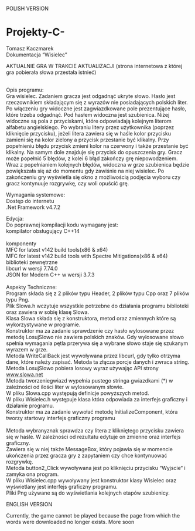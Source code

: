 POLISH VERSION


# Projekty-C-
Tomasz Kaczmarek <br/>
Dokumentacja “Wisielec”<br/>

AKTUALNIE GRA W TRAKCIE AKTUALIZACJI (strona internetowa z której gra pobierała słowa przestała istnieć)<br/><br/>

Opis programu:<br/>
Gra wisielec. Zadaniem gracza jest odgadnąć ukryte słowo. Hasło jest rzeczownikiem składającym się z wyrazów nie posiadających polskich liter. Po włączeniu gry widoczne jest zagwiazdkowane pole prezentujące hasło, które trzeba odgadnąć. Pod hasłem widoczna jest szubienica. Niżej widoczne są pola z przyciskami, które odpowiadają kolejnym literom alfabetu angielskiego. Po wybraniu litery przez użytkownika (poprzez kliknięcie przycisku), jeżeli litera zawiera się w haśle kolor przycisku zamieni się na kolor zielony a przycisk przestanie być klikalny. Przy popełnieniu błędu przycisk zmieni kolor na czerwony i także przestanie być klikalny. Na samym dole znajduje się przycisk do opuszczenia gry. Gracz może popełnić 5 błędów, z kolei 6 błąd zakończy grę niepowodzeniem. Wraz z popełnianiem kolejnych błędów, widoczna w grze szubienica będzie powiększała się aż do momentu gdy zawiśnie na niej wisielec. Po zakończeniu gry wyświetla się okno z możliwością podjęcia wyboru czy gracz kontynuuje rozgrywkę, czy woli opuścić grę. <br/>

Wymagania systemowe:<br/>
Dostęp do internetu<br/>
.Net Framework v4.7.2<br/>

Edycja:<br/>
Do poprawnej kompilacji kodu wymagany jest: <br/>
kompilator obsługujący C++14<br/><br/>
komponenty<br/>
MFC for latest v142 build tools(x86 & x64)<br/>
MFC for latest v142 build tools with Spectre Mitigations(x86 & x64)<br/>
biblioteki zewnętrzne<br/>
libcurl w wersji 7.74.0<br/>
JSON for Modern C++ w wersji 3.7.3<br/><br/>
Aspekty Techniczne:<br/>
Program składa się z 2 plików typu Header, 2 plików typu Cpp oraz 7 plików typu Png. <br/>
Plik Slowa.h wczytuje wszystkie potrzebne do działania programu biblioteki oraz zawiera w sobię klasę Slowa.<br/>
Klasa Slowa składa się z konstruktora, metod oraz zmiennych które są wykorzystywane w programie. <br/>
Konstruktor ma za zadanie sprawdzenie czy hasło wylosowane przez metodę LosujSlowo nie zawiera polskich znaków. Gdy wylosowane słowo spełnia wymagania pętla przerywa się a wybrane słowo staje się szukanym wyrazem w grze. <br/>
Metoda WriteCallBack jest wywoływana przez libcurl, gdy tylko otrzyma dane, które należy zapisać. Metoda ta złącza porcje danych i zwraca string.<br/>
Metoda LosujSlowo pobiera losowy wyraz używając API strony www.slowa.net <br/>
	Metoda tworzeniegwiazd wypełnia pustego stringa gwiazdkami  (*) w zależności od ilości liter w wylosowanym słowie.<br/>
W pliku Slowa.cpp występują definicje powyższych metod.<br/>
W pliku Wisielec.h występuje klasa która odpowiada za interfejs graficzny i działanie programu.<br/>
	Konstruktor ma za zadanie wywołać metodę InitializeComponent,  która tworzy startowy interfejs graficzny programu<br/>	
	Metoda wybranyznak sprawdza czy litera z klikniętego przycisku zawiera się w haśle. W zależności od rezultatu edytuje on zmienne oraz interfejs graficzny.<br/> Zawiera się w niej także MessageBox, który pojawia się w momencie ukończenia przez gracza gry z zapytaniem czy chce kontynuować rozgrywkę. <br/>
	Metoda button2_Click wywoływana jest po kliknięciu przycisku “Wyjscie“ i zamyka ona program.<br/>
W pliku Wisielec.cpp wywoływany jest konstruktor klasy Wisielec oraz wyświetlany jest interfejs graficzny programu.<br/>
Pliki Png używane są do wyświetlania kolejnych etapów szubienicy.<br/>

ENGLISH VERSION<br/>


Currently, the game cannot be played because the page from which the words were downloaded no longer exists.
More soon<br/>
